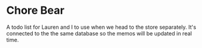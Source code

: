 # Chore Bear
A todo list for Lauren and I to use when we head to the store separately.  It's connected to the the same database so the memos will be updated in real time.
